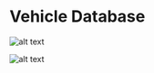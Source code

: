 # Vehicle Database

![alt text](https://image.ibb.co/ctdpxq/mls.gif)

![alt text](https://image.ibb.co/dvDuVA/mls2.gif)

